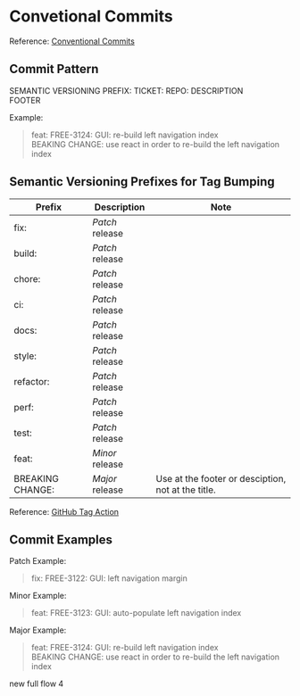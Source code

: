 # Convetional Commits
Reference: [Conventional Commits](https://www.conventionalcommits.org/en/v1.0.0/)

## Commit Pattern
SEMANTIC VERSIONING PREFIX: TICKET: REPO: DESCRIPTION <br>
FOOTER

Example:

> feat: FREE-3124: GUI: re-build left navigation index <br>
> BEAKING CHANGE: use react in order to re-build the left navigation index

## Semantic Versioning Prefixes for Tag Bumping
| Prefix           | Description     | Note                                               |
| ---------------- | --------------- | -------------------------------------------------- |
| fix:             | *Patch* release |                                                    |
| build:           | *Patch* release |                                                    |
| chore:           | *Patch* release |                                                    |
| ci:              | *Patch* release |                                                    |
| docs:            | *Patch* release |                                                    |
| style:           | *Patch* release |                                                    |
| refactor:        | *Patch* release |                                                    |
| perf:            | *Patch* release |                                                    |
| test:            | *Patch* release |                                                    |
| feat:            | *Minor* release |                                                    |
| BREAKING CHANGE: | *Major* release | Use at the footer or desciption, not at the title. |
Reference: [GitHub Tag Action](https://github.com/marketplace/actions/github-tag#bumping)

## Commit Examples
Patch Example:
> fix: FREE-3122: GUI: left navigation margin

Minor Example:
> feat: FREE-3123: GUI: auto-populate left navigation index

Major Example: 
> feat: FREE-3124: GUI: re-build left navigation index <br>
> BEAKING CHANGE: use react in order to re-build the left navigation index

new full flow 4